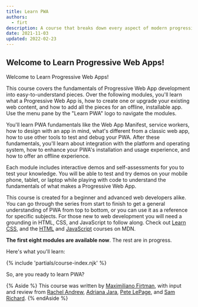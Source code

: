 ```yaml
---
title: Learn PWA
authors:
  - firt
description: A course that breaks down every aspect of modern progressive web app development.
date: 2021-11-03
updated: 2022-02-23
---
```


## Welcome to Learn Progressive Web Apps!

Welcome to Learn Progressive Web Apps!

This course covers the fundamentals of Progressive Web App development into easy-to-understand pieces.
Over the following modules, you'll learn what a Progressive Web App is,
how to create one or upgrade your existing web content,
and how to add all the pieces for an offline, installable app.
Use the menu pane by the "Learn PWA" logo to navigate the modules.

You'll learn PWA fundamentals like the Web App Manifest,
service workers, how to design with an app in mind,
what's different from a classic web app,
how to use other tools to test and debug your PWA.
After these fundamentals, you'll learn about integration with the platform and operating system,
how to enhance your PWA's installation and usage experience, and how to offer an offline experience.

Each module includes interactive demos and self-assessments for you to test your knowledge.
You will be able to test and try demos on your mobile phone, tablet,
or laptop while playing with code to understand the fundamentals of what makes a Progressive Web App.

This course is created for a beginner and advanced web developers alike.
You can go through the series from start to finish to get a general understanding of PWA from top to bottom,
or you can use it as a reference for specific subjects.
For those new to web development you will need a grounding in HTML, CSS, and JavaScript to follow along.
Check out [Learn CSS](/learn/css), and the
[HTML](https://developer.mozilla.org/docs/Learn/HTML) and
[JavaScript](https://developer.mozilla.org/docs/Learn/JavaScript) courses on MDN.

**The first eight modules are available now**. The rest are in progress.

Here's what you'll learn:

{% include 'partials/course-index.njk' %}

So, are you ready to learn PWA?

{% Aside %}
This course was written by [Maximiliano Firtman](https://twitter.com/firt), with input and review from [Rachel Andrew](https://twitter.com/rachelandrew), [Adriana Jara](https://twitter.com/tropicadri), [Pete LePage](https://twitter.com/petele), and [Sam Richard](https://twitter.com/snugug).
{% endAside %}

